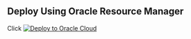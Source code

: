 ## Deploy Using Oracle Resource Manager

Click [![Deploy to Oracle Cloud](https://oci-resourcemanager-plugin.plugins.oci.oraclecloud.com/latest/deploy-to-oracle-cloud.svg)](https://cloud.oracle.com/resourcemanager/stacks/create?region=home&zipUrl=https://github.com/RahulMR42/oci-devops-centralized-policy-with-rms-stack/releases/latest/download/oci-devops-centralized-policy-with-rms-stack-latest.zip)